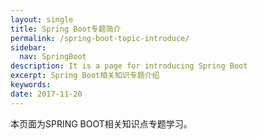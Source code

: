 ```yaml
---
layout: single
title: Spring Boot专题简介
permalink: /spring-boot-topic-introduce/
sidebar:
  nav: SpringBoot
description: It is a page for introducing Spring Boot
excerpt: Spring Boot相关知识专题介绍
keywords: 
date: 2017-11-20
---
```


本页面为SPRING BOOT相关知识点专题学习。


